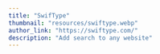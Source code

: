 ```yaml
---
title: "SwifType"
thumbnail: "resources/swiftype.webp"
author_link: "https://swiftype.com/"
description: "Add search to any website"
---
```

